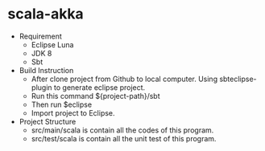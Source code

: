 # scala-akka
- Requirement
	- Eclipse Luna
	- JDK 8
	- Sbt
- Build Instruction
	- After clone project from Github to local computer. Using sbteclipse-plugin to generate eclipse project.
	- Run this command ${project-path}/sbt
	- Then run $eclipse
	- Import project to Eclipse.
- Project Structure
	- src/main/scala is contain all the codes of this program.
	- src/test/scala is contain all the unit test of this program.
